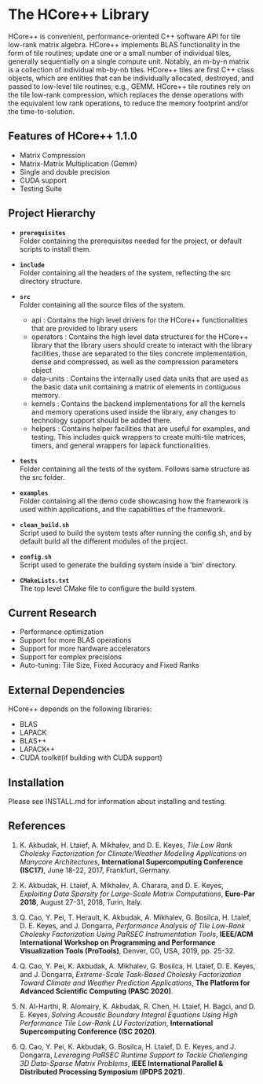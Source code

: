 The HCore++ Library
===========================================================
HCore++ is convenient, performance-oriented C++ software API for tile low-rank matrix algebra. HCore++ implements BLAS functionality in the form of tile routines; update one or a small number of individual tiles, generally sequentially on a single compute unit. Notably, an m-by-n matrix is a collection of individual mb-by-nb tiles. HCore++ tiles are first C++ class objects, which are entities that can be individually allocated, destroyed, and passed to low-level tile routines, e.g., GEMM. HCore++ tile routines rely on the tile low-rank compression, which replaces the dense operations with the equivalent low rank operations, to reduce the memory footprint and/or the time-to-solution.


Features of HCore++ 1.1.0
-----------------------------
* Matrix Compression
* Matrix-Matrix Multiplication (Gemm)
* Single and double precision
* CUDA support
* Testing Suite

Project Hierarchy
--------------------

* **```prerequisites```**\
  Folder containing the prerequisites needed for the project, or default scripts to install them.

* **```include```**\
  Folder containing all the headers of the system, reflecting the src directory structure.

* **```src```**\
  Folder containing all the source files of the system.
  * api : Contains the high level drivers for the HCore++ functionalities that are provided to library users
  * operators : Contains the high level data structures for the HCore++ library that the library users should create to interact with the library facilities, those are separated to the tiles concrete implementation, dense and compressed, as well as the compression parameters object
  * data-units : Contains the internally used data units that are used as the basic data unit containing a matrix of elements in contiguous memory.
  * kernels : Contains the backend implementations for all the kernels and memory operations used inside the library, any changes to technology support should be added there.
  * helpers : Contains helper facilities that are useful for examples, and testing. This includes quick wrappers to create multi-tile matrices, timers, and general wrappers for lapack functionalities.

* **```tests```**\
  Folder containing all the tests of the system. Follows same structure as the src folder.

* **```examples```**\
  Folder containing all the demo code showcasing how the framework is used within applications, and the capabilities of the framework.

* **```clean_build.sh```**\
  Script used to build the system tests after running the config.sh, and by default build all the different modules of the project.

* **```config.sh```**\
  Script used to generate the building system inside a 'bin' directory.

* **```CMakeLists.txt```**\
  The top level CMake file to configure the build system.


Current Research
----------------
* Performance optimization
* Support for more BLAS operations
* Support for more hardware accelerators
* Support for complex precisions
* Auto-tuning: Tile Size, Fixed Accuracy and Fixed Ranks


External Dependencies
---------------------
HCore++ depends on the following libraries:
* BLAS
* LAPACK
* BLAS++
* LAPACK++
* CUDA toolkit(if building with CUDA support)

Installation
------------

Please see INSTALL.md for information about installing and testing.


References
-----------
1. K. Akbudak, H. Ltaief, A. Mikhalev, and D. E. Keyes, *Tile Low Rank Cholesky Factorization for
   Climate/Weather Modeling Applications on Manycore Architectures*, **International Supercomputing
   Conference (ISC17)**, June 18-22, 2017, Frankfurt, Germany.

2. K. Akbudak, H. Ltaief, A. Mikhalev, A. Charara, and D. E. Keyes, *Exploiting Data Sparsity for Large-Scale Matrix Computations*, **Euro-Par 2018**, August 27-31, 2018, Turin, Italy.

3. Q. Cao, Y. Pei, T. Herault, K. Akbudak, A. Mikhalev, G. Bosilca, H. Ltaief, D. E. Keyes, and J. Dongarra, *Performance Analysis of Tile Low-Rank Cholesky Factorization Using PaRSEC Instrumentation Tools*, **IEEE/ACM International Workshop on Programming and Performance Visualization Tools (ProTools)**, Denver, CO, USA, 2019, pp. 25-32.

4. Q. Cao, Y. Pei, K. Akbudak, A. Mikhalev, G. Bosilca, H. Ltaief, D. E. Keyes, and J. Dongarra, *Extreme-Scale Task-Based Cholesky Factorization Toward Climate and Weather Prediction Applications*, **The Platform for Advanced Scientific Computing (PASC 2020)**.

5. N. Al-Harthi, R. Alomairy, K. Akbudak, R. Chen, H. Ltaief, H. Bagci, and D. E. Keyes, *Solving Acoustic Boundary Integral Equations Using High Performance Tile Low-Rank LU Factorization*, **International Supercomputing Conference (ISC 2020)**.

6. Q. Cao, Y. Pei, K. Akbudak, G. Bosilca, H. Ltaief, D. E. Keyes, and J. Dongarra, *Leveraging PaRSEC Runtime Support to Tackle Challenging 3D Data-Sparse Matrix Problems*, **IEEE International Parallel & Distributed Processing Symposium (IPDPS 2021)**.
